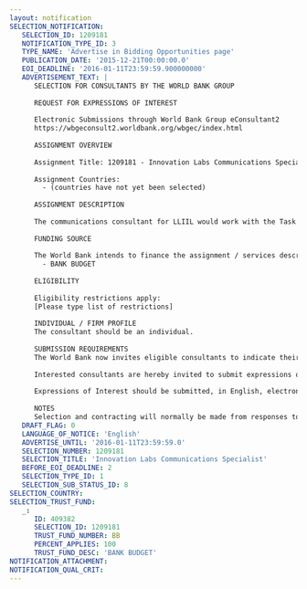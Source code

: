```yaml
---
layout: notification
SELECTION_NOTIFICATION: 
   SELECTION_ID: 1209181
   NOTIFICATION_TYPE_ID: 3
   TYPE_NAME: 'Advertise in Bidding Opportunities page'
   PUBLICATION_DATE: '2015-12-21T00:00:00.0'
   EOI_DEADLINE: '2016-01-11T23:59:59.900000000'
   ADVERTISEMENT_TEXT: |
      SELECTION FOR CONSULTANTS BY THE WORLD BANK GROUP
      
      REQUEST FOR EXPRESSIONS OF INTEREST
      
      Electronic Submissions through World Bank Group eConsultant2
      https://wbgeconsult2.worldbank.org/wbgec/index.html
      
      ASSIGNMENT OVERVIEW
      
      Assignment Title: 1209181 - Innovation Labs Communications Specialist
      
      Assignment Countries:
        - (countries have not yet been selected)
      
      ASSIGNMENT DESCRIPTION
      
      The communications consultant for LLIIL would work with the Task Team Leaders (TTLs) of our four key areas, contributing to content creation, editing, and publication per the strategy set out by the TTLs in coordination with the broader LLI communications team.  The consultant would also collaborate with the LLI communications team directly to ensure a coordinated approach and alignment with the communications outputs of LLIIL.
      
      FUNDING SOURCE
      
      The World Bank intends to finance the assignment / services described below under the following trust fund(s):
        - BANK BUDGET
      
      ELIGIBILITY
      
      Eligibility restrictions apply:
      [Please type list of restrictions]
      
      INDIVIDUAL / FIRM PROFILE
      The consultant should be an individual. 
      
      SUBMISSION REQUIREMENTS
      The World Bank now invites eligible consultants to indicate their interest in providing the services.  Interested consultants must provide information indicating that they are qualified to perform the services (brochures, description of similar assignments, experience in similar conditions, availability of appropriate skills among staff, etc.).  Please note that the total size of all attachments should be less than 5MB.  
      
      Interested consultants are hereby invited to submit expressions of interest.
      
      Expressions of Interest should be submitted, in English, electronically through World Bank Group eConsultant2 (https://wbgeconsult2.worldbank.org/wbgec/index.html)
      
      NOTES
      Selection and contracting will normally be made from responses to this notification.  The consultant will be selected from a shortlist, subject to availability of funding.
   DRAFT_FLAG: 0
   LANGUAGE_OF_NOTICE: 'English'
   ADVERTISE_UNTIL: '2016-01-11T23:59:59.0'
   SELECTION_NUMBER: 1209181
   SELECTION_TITLE: 'Innovation Labs Communications Specialist'
   BEFORE_EOI_DEADLINE: 2
   SELECTION_TYPE_ID: 1
   SELECTION_SUB_STATUS_ID: 8
SELECTION_COUNTRY: 
SELECTION_TRUST_FUND: 
   _: 
      ID: 409382
      SELECTION_ID: 1209181
      TRUST_FUND_NUMBER: BB
      PERCENT_APPLIES: 100
      TRUST_FUND_DESC: 'BANK BUDGET'
NOTIFICATION_ATTACHMENT: 
NOTIFICATION_QUAL_CRIT: 
---
```

